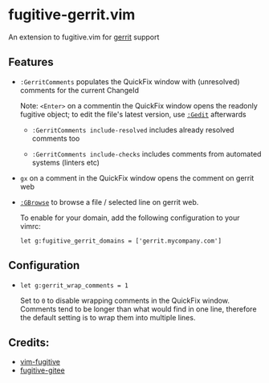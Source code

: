 # fugitive-gerrit.vim

An extension to fugitive.vim for [gerrit](https://www.gerritcodereview.com/) support

## Features

* `:GerritComments` populates the QuickFix window with (unresolved) comments for the current ChangeId

    Note: `<Enter>` on a commentin the QuickFix window opens the readonly fugitive object; to edit
    the file's latest version, use [`:Gedit`][]
    afterwards

    * `:GerritComments include-resolved` includes already resolved comments too

    * `:GerritComments include-checks` includes comments from automated systems (linters etc)

[`:Gedit`]: https://github.com/tpope/vim-fugitive/blob/46652a304f0b89f36d70cee954d77e467ec0f6de/doc/fugitive.txt#L138

* `gx` on a comment in the QuickFix window opens the comment on gerrit web

* [`:GBrowse`][] to browse a file / selected line on gerrit web.

    To enable for your domain, add the following configuration to your vimrc:

    ```vim
    let g:fugitive_gerrit_domains = ['gerrit.mycompany.com']
    ```

[`:GBrowse`]: https://github.com/tpope/vim-fugitive/blob/46652a304f0b89f36d70cee954d77e467ec0f6de/doc/fugitive.txt#L234

## Configuration

* `let g:gerrit_wrap_comments = 1`

    Set to `0` to disable wrapping comments in the QuickFix window. Comments tend to be longer than
    what would find in one line, therefore the default setting is to wrap them into multiple lines.


## Credits:
* [vim-fugitive](https://github.com/tpope/vim-fugitive)
* [fugitive-gitee](https://github.com/LinuxSuRen/fugitive-gitee.vim/)

